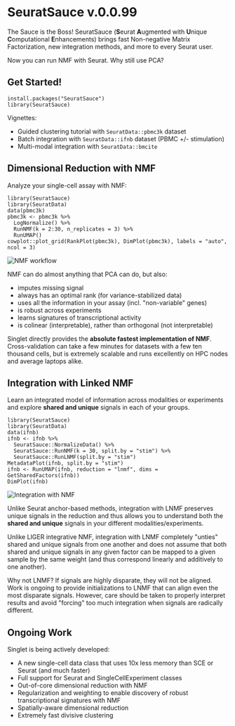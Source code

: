 # SeuratSauce v.0.0.99

The Sauce is the Boss!  SeuratSauce (**S**eurat **A**ugmented with **U**nique **C**omputational **E**nhancements) brings fast Non-negative Matrix Factorization, new integration methods, and more to every Seurat user.

Now you can run NMF with Seurat. Why still use PCA?

## Get Started!

```{R}
install.packages("SeuratSauce")
library(SeuratSauce)
```

Vignettes:
* Guided clustering tutorial with `SeuratData::pbmc3k` dataset
* Batch integration with `SeuratData::ifnb` dataset (PBMC +/- stimulation)
* Multi-modal integration with `SeuratData::bmcite`

## Dimensional Reduction with NMF

Analyze your single-cell assay with NMF:

```{R}
library(SeuratSauce)
library(SeuratData)
data(pbmc3k)
pbmc3k <- pbmc3k %>% 
  LogNormalize() %>% 
  RunNMF(k = 2:30, n_replicates = 3) %>% 
  RunUMAP()
cowplot::plot_grid(RankPlot(pbmc3k), DimPlot(pbmc3k), labels = "auto", ncol = 3)
```

![NMF workflow](https://github.com/zdebruine/singlet/blob/main/readme_figures/Picture1.png)

NMF can do almost anything that PCA can do, but also:
* imputes missing signal
* always has an optimal rank (for variance-stabilized data)
* uses all the information in your assay (incl. "non-variable" genes)
* is robust across experiments
* learns signatures of transcriptional activity
* is colinear (interpretable), rather than orthogonal (not interpretable)

Singlet directly provides the **absolute fastest implementation of NMF**. Cross-validation can take a few minutes for datasets with a few ten thousand cells, but is extremely scalable and runs excellently on HPC nodes and average laptops alike.

## Integration with Linked NMF

Learn an integrated model of information across modalities or experiments and explore **shared and unique** signals in each of your groups.

```{R}
library(SeuratSauce)
library(SeuratData)
data(ifnb)
ifnb <- ifnb %>% 
  SeuratSauce::NormalizeData() %>% 
  SeuratSauce::RunNMF(k = 30, split.by = "stim") %>% 
  SeuratSauce::RunLNMF(split.by = "stim")
MetadataPlot(ifnb, split.by = "stim")
ifnb <- RunUMAP(ifnb, reduction = "lnmf", dims = GetSharedFactors(ifnb))
DimPlot(ifnb)
```

![Integration with NMF](https://github.com/zdebruine/singlet/blob/main/readme_figures/Picture2.png)

Unlike Seurat anchor-based methods, integration with LNMF preserves unique signals in the reduction and thus allows you to understand both the **shared and unique** signals in your different modalities/experiments.

Unlike LIGER integrative NMF, integration with LNMF completely "unties" shared and unique signals from one another and does not assume that both shared and unique signals in any given factor can be mapped to a given sample by the same weight (and thus correspond linearly and additively to one another).

Why not LNMF? If signals are highly disparate, they will not be aligned. Work is ongoing to provide initializations to LNMF that can align even the most disparate signals. However, care should be taken to properly interpret results and avoid "forcing" too much integration when signals are radically different.

## Ongoing Work

Singlet is being actively developed:

* A new single-cell data class that uses 10x less memory than SCE or Seurat (and much faster)
* Full support for Seurat and SingleCellExperiment classes
* Out-of-core dimensional reduction with NMF
* Regularization and weighting to enable discovery of robust transcriptional signatures with NMF
* Spatially-aware dimensional reduction
* Extremely fast divisive clustering
